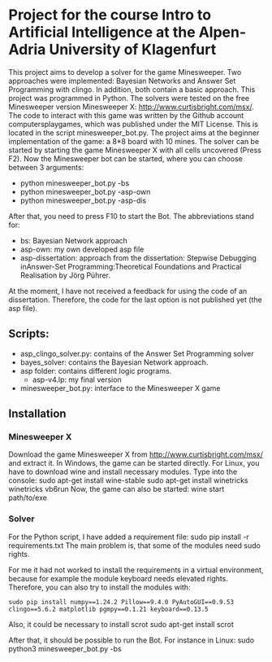 # Project for the course Intro to Artificial Intelligence at the Alpen-Adria University of Klagenfurt

This project aims to develop a solver for the game Minesweeper. 
Two approaches were implemented: Bayesian Networks and Answer Set Programming with clingo. In addition, both contain a basic approach. This project was programmed in Python.
The solvers were tested on the free Minesweeper version Minesweeper X: http://www.curtisbright.com/msx/. 
The code to interact with this game was written by the Github account computersplaygames, which was published under the MIT License. This is located in the script minesweeper_bot.py.
The project aims at the beginner implementation of the game: a 8*8 board with 10 mines.
The solver can be started by starting the game Minesweeper X with all cells uncovered (Press F2).
Now the Minesweeper bot can be started, where you can choose between 3 arguments:

- python minesweeper_bot.py -bs
- python minesweeper_bot.py -asp-own
- python minesweeper_bot.py -asp-dis

After that, you need to press F10 to start the Bot. The abbreviations stand for:
- bs: Bayesian Network approach
- asp-own: my own developed asp file
- asp-dissertation: approach from the dissertation: Stepwise Debugging inAnswer-Set Programming:Theoretical Foundations and Practical Realisation by Jörg Pührer.

At the moment, I have not received a feedback for using the code of an dissertation. Therefore, the code for the last option is not published yet (the asp file).

## Scripts:

- asp_clingo_solver.py: contains of the Answer Set Programming solver
- bayes_solver: contains the Bayesian Network approach.
- asp folder: contains different logic programs. 
    - asp-v4.lp: my final version
- minesweeper_bot.py: interface to the Minesweeper X game

## Installation
### Minesweeper X
Download the game Minesweeper X from http://www.curtisbright.com/msx/ and extract it. In Windows, the game can be started directly.
For Linux, you have to download wine and install necessary modules. Type into the console:
sudo apt-get install wine-stable
sudo apt-get install winetricks
winetricks vb6run
Now, the game can also be started: wine start path/to/exe

### Solver

For the Python script, I have added a requirement file:
    sudo pip install -r requirements.txt
The main problem is, that some of the modules need sudo rights. 

For me it had not worked to install the requirements in a virtual environment, because for example the module keyboard needs elevated rights. 
Therefore, you can also try to install the modules with:
```
sudo pip install numpy==1.24.2 Pillow==9.4.0 PyAutoGUI==0.9.53 clingo==5.6.2 matplotlib pgmpy==0.1.21 keyboard==0.13.5
```
Also, it could be necessary to install scrot
    sudo apt-get install scrot

After that, it should be possible to run the Bot. For instance in Linux: sudo python3 minesweeper_bot.py -bs
